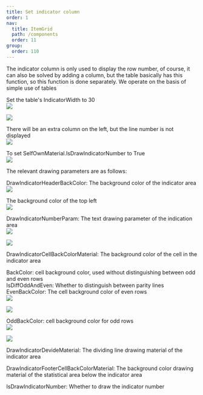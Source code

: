```yaml
---
title: Set indicator column
order: 1
nav:
  title: ItemGrid
  path: /components
  order: 11
group:
  order: 110
---
```


The indicator column is only used to display the row number, of course, it can also be solved by adding a column, but the table basically has this function, so this function is done separately.
We operate on the basis of simple use of tables

Set the table's IndicatorWidth to 30  
![](http://www.orangeui.cn/wordpress/wp-content/uploads/2020/02/word-image-45.png)

![](http://www.orangeui.cn/wordpress/wp-content/uploads/2020/02/word-image-46.png)

There will be an extra column on the left, but the line number is not displayed  
![](http://www.orangeui.cn/wordpress/wp-content/uploads/2020/02/word-image-47.png)

To set SelfOwnMaterial.IsDrawIndicatorNumber to True  
![](http://www.orangeui.cn/wordpress/wp-content/uploads/2020/02/word-image-48.png)

The relevant drawing parameters are as follows:

DrawIndicatorHeaderBackColor: The background color of the indicator area  
![](http://www.orangeui.cn/wordpress/wp-content/uploads/2020/02/word-image-49.png)

The background color of the top left  
![](http://www.orangeui.cn/wordpress/wp-content/uploads/2020/02/word-image-50.png)

DrawIndicatorNumberParam: The text drawing parameter of the indication area  
![](http://www.orangeui.cn/wordpress/wp-content/uploads/2020/02/word-image-51.png)

![](http://www.orangeui.cn/wordpress/wp-content/uploads/2020/02/word-image-52.png)

DrawIndicatorCellBackColorMaterial: The background color of the cell in the indicator area

BackColor: cell background color, used without distinguishing between odd and even rows  
IsDiffOddAndEven: Whether to distinguish between parity lines  
EvenBackColor: The cell background color of even rows  
![](http://www.orangeui.cn/wordpress/wp-content/uploads/2020/02/word-image-53.png)

![](http://www.orangeui.cn/wordpress/wp-content/uploads/2020/02/word-image-54.png)

OddBackColor: cell background color for odd rows  
![](http://www.orangeui.cn/wordpress/wp-content/uploads/2020/02/word-image-55.png)

![](http://www.orangeui.cn/wordpress/wp-content/uploads/2020/02/word-image-56.png)

DrawIndicatorDevideMaterial: The dividing line drawing material of the indicator area

DrawIndicatorFooterCellBackColorMaterial: The background color drawing material of the statistical area below the indicator area

IsDrawIndicatorNumber: Whether to draw the indicator number
